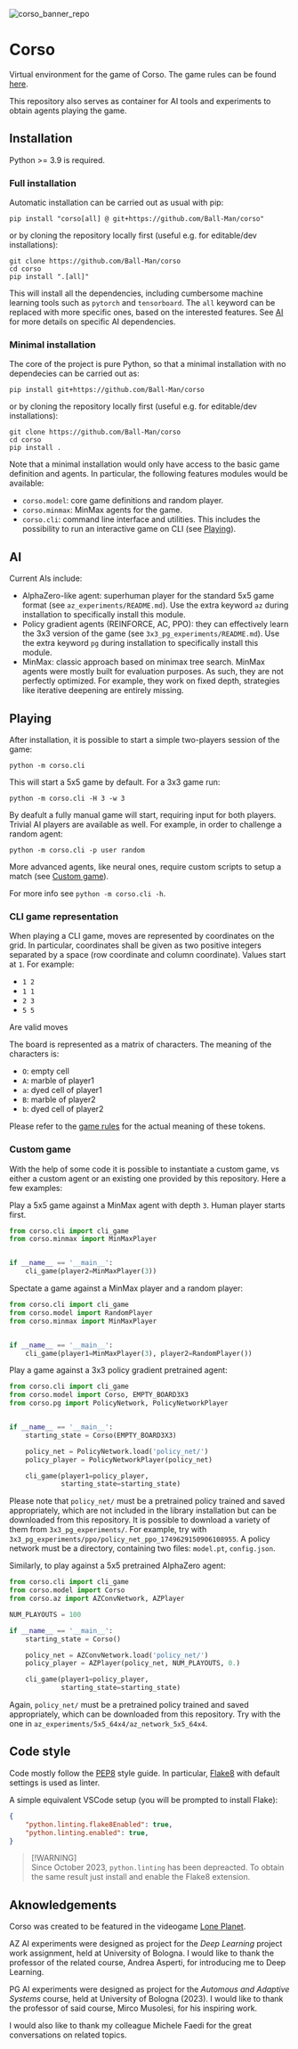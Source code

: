 ![corso_banner_repo](https://github.com/Ball-Man/corso/assets/12080380/988af775-e6fd-4c3b-8f81-265979ffdd67)
# Corso

Virtual environment for the game of Corso. The game rules can be found [here](https://gist.github.com/Ball-Man/30c5cad7b906910522b84c1741ad9268).

This repository also serves as container for AI tools and experiments to obtain agents playing the game.

## Installation
Python >= 3.9 is required.


### Full installation
Automatic installation can be carried out as usual with pip:
```
pip install "corso[all] @ git+https://github.com/Ball-Man/corso"
```
or by cloning the repository locally first (useful e.g. for editable/dev installations):
```
git clone https://github.com/Ball-Man/corso
cd corso
pip install ".[all]"
```
This will install all the dependencies, including cumbersome machine learning tools such as `pytorch` and `tensorboard`. The `all` keyword can be replaced with more specific ones, based on the interested features. See [AI](#ai) for more details on specific AI dependencies.

### Minimal installation
The core of the project is pure Python, so that a minimal installation with no dependecies can be carried out as:
```
pip install git+https://github.com/Ball-Man/corso
```
or by cloning the repository locally first (useful e.g. for editable/dev installations):
```
git clone https://github.com/Ball-Man/corso
cd corso
pip install .
```
Note that a minimal installation would only have access to the basic game definition and agents. In particular, the following features modules would be available:
* `corso.model`: core game definitions and random player.
* `corso.minmax`: MinMax agents for the game.
* `corso.cli`: command line interface and utilities. This includes the possibility to run an interactive game on CLI (see [Playing](#playing)).


## AI
Current AIs include:
* AlphaZero-like agent: superhuman player for the standard 5x5 game format (see `az_experiments/README.md`). Use the extra keyword `az` during installation to specifically install this module.
* Policy gradient agents (REINFORCE, AC, PPO): they can effectively learn the 3x3 version of the game (see `3x3_pg_experiments/README.md`). Use the extra keyword `pg` during installation to specifically install this module.
* MinMax: classic approach based on minimax tree search. MinMax agents were mostly built for evaluation purposes. As such, they are not perfectly optimized. For example, they work on fixed depth, strategies like iterative deepening are entirely missing.

## Playing
After installation, it is possible to start a simple two-players session of the game:
```
python -m corso.cli
```
This will start a 5x5 game by default. For a 3x3 game run:
```
python -m corso.cli -H 3 -w 3
```

By deafult a fully manual game will start, requiring input for both players. Trivial AI players are available as well. For example, in order to challenge a random agent:
```
python -m corso.cli -p user random
```
More advanced agents, like neural ones, require custom scripts to setup a match (see [Custom game](#custom-game)).

For more info see `python -m corso.cli -h`.

### CLI game representation
When playing a CLI game, moves are represented by coordinates on the grid. In particular, coordinates shall be given as two positive integers separated by a space (row coordinate and column coordinate). Values start at `1`. For example:
* `1 2`
* `1 1`
* `2 3`
* `5 5`

Are valid moves

The board is represented as a matrix of characters. The meaning of the characters is:
* `O`: empty cell
* `A`: marble of player1
* `a`: dyed cell of player1
* `B`: marble of player2
* `b`: dyed cell of player2

Please refer to the [game rules](https://gist.github.com/Ball-Man/30c5cad7b906910522b84c1741ad9268) for the actual meaning of these tokens.

### Custom game
With the help of some code it is possible to instantiate a custom game, vs either a custom agent or an existing one provided by this repository. Here a few examples:

Play a 5x5 game against a MinMax agent with depth `3`. Human player starts first.
```py
from corso.cli import cli_game
from corso.minmax import MinMaxPlayer


if __name__ == '__main__':
    cli_game(player2=MinMaxPlayer(3))
```

Spectate a game against a MinMax player and a random player:
```py
from corso.cli import cli_game
from corso.model import RandomPlayer
from corso.minmax import MinMaxPlayer


if __name__ == '__main__':
    cli_game(player1=MinMaxPlayer(3), player2=RandomPlayer())
```

Play a game against a 3x3 policy gradient pretrained agent:
```py
from corso.cli import cli_game
from corso.model import Corso, EMPTY_BOARD3X3
from corso.pg import PolicyNetwork, PolicyNetworkPlayer


if __name__ == '__main__':
    starting_state = Corso(EMPTY_BOARD3X3)

    policy_net = PolicyNetwork.load('policy_net/')
    policy_player = PolicyNetworkPlayer(policy_net)

    cli_game(player1=policy_player,
             starting_state=starting_state)
```
Please note that `policy_net/` must be a pretrained policy trained and saved appropriately, which are not included in the library installation but can be downloaded from this repository. It is possible to download a variety of them from `3x3_pg_experiments/`. For example, try with `3x3_pg_experiments/ppo/policy_net_ppo_1749629150906108955`. A policy network must be a directory, containing two files: `model.pt`, `config.json`.

Similarly, to play against a 5x5 pretrained AlphaZero agent:
```py
from corso.cli import cli_game
from corso.model import Corso
from corso.az import AZConvNetwork, AZPlayer

NUM_PLAYOUTS = 100

if __name__ == '__main__':
    starting_state = Corso()

    policy_net = AZConvNetwork.load('policy_net/')
    policy_player = AZPlayer(policy_net, NUM_PLAYOUTS, 0.)

    cli_game(player1=policy_player,
             starting_state=starting_state)
```
Again, `policy_net/` must be a pretrained policy trained and saved appropriately, which can be downloaded from this repository. Try with the one in `az_experiments/5x5_64x4/az_network_5x5_64x4`.

## Code style
Code mostly follow the [PEP8](https://peps.python.org/pep-0008/) style guide. In particular, [Flake8](https://flake8.pycqa.org/en/latest/) with default settings is used as linter.

A simple equivalent VSCode setup (you will be prompted to install Flake):
```json
{
    "python.linting.flake8Enabled": true,
    "python.linting.enabled": true,
}
```
> [!WARNING]\
> Since October 2023, `python.linting` has been depreacted. To obtain the same result just install and enable the Flake8 extension.

## Aknowledgements
Corso was created to be featured in the videogame [Lone Planet](https://store.steampowered.com/app/1933170/Lone_Planet/).

AZ AI experiments were designed as project for the *Deep Learning* project work assignment, held at University
of Bologna. I would like to thank the professor of the related course, Andrea Asperti, for introducing me to Deep Learning.

PG AI experiments were designed as project for the *Automous and Adaptive Systems* course, held at University
of Bologna (2023). I would like to thank the professor of said course, Mirco Musolesi, for his
inspiring work.

I would also like to thank my colleague Michele Faedi for the great conversations on
related topics.
